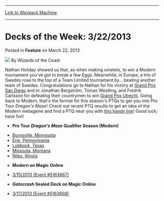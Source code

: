 
---
[Link to Wayback Machine](https://web.archive.org/web/20220120231248/https://magic.wizards.com/en/articles/archive/feature/decks-week-3222013-2013-03-22)

[_metadata_:wayback_url]:- "https://magic.wizards.com/en/articles/archive/feature/decks-week-3222013-2013-03-22"
[_metadata_:wayback_raw_url]:- "https://web.archive.org/web/20220120231248id_/https://magic.wizards.com/en/articles/archive/feature/decks-week-3222013-2013-03-22"
[_metadata_:wayback_capture_timestamp]:- "2022-01-20 23:12:48+00:00"
[_metadata_:description]:- "Nathan Holiday showed us that, as when making omelets, to win a Modern tournament you've got to break a few Eggs. Meanwhile, in Europe, a trio of Swedes rose to the top of a Team Limited tournament by… beating another team of Swedes. Congratulations go to Nathan for his victory at Grand Prix San Diego and to Jonathan Bergström, Tomas Westling, and Fredrik Carlsson for"
[_metadata_:generator]:- "Drupal 7 (http://drupal.org)"
---


Decks of the Week: 3/22/2013
============================



 Posted in **Feature**
 on March 22, 2013 






![](https://media.magic.wizards.com/styles/auth_small/public/images/person/wizards_author.jpg)
By Wizards of the Coast












Nathan Holiday showed us that, as when making omelets, to win a Modern tournament you've got to break a few Eggs. Meanwhile, in Europe, a trio of Swedes rose to the top of a Team Limited tournament by… beating another team of Swedes. Congratulations go to Nathan for his victory at [Grand Prix San Diego](/en/events/coverage/holiday-serves-eggs-gp-san-diego) and to Jonathan Bergström, Tomas Westling, and Fredrik Carlsson for defeating their countrymen to win [Grand Prix Utrecht](/en/events/coverage/swedes-sweep-grand-prix-utrecht). Going back to Modern, that's the format for this season's PTQs to get you into Pro Tour *Dragon's Maze*! Check out recent PTQ results to get an idea of the Modern metagame and find a PTQ near you with [this handy link](http://www.wizards.com/Magic/TCG/Events.aspx?x=mtg/event/protour/qualifierlist#dgm)! Good luck; have fun! 


* **Pro Tour *Dragon's Maze* Qualifier Season (Modern)**
+ [Burnsville, Minnesota](/en/articles/archive/event-coverage/pro-tour-dragons-maze-qualifier-season-top-8-modern-decklists-201-52)
+ [Erie, Pennsylvania](/en/articles/archive/event-coverage/pro-tour-dragons-maze-qualifier-season-top-8-modern-decklists-201-53)
+ [Lubbock, Texas](/en/articles/archive/event-coverage/pro-tour-dragons-maze-qualifier-season-top-8-modern-decklists-201-55)
+ [Missoula, Montana](/en/articles/archive/event-coverage/pro-tour-dragons-maze-qualifier-season-top-8-modern-decklists-201-56)
+ [Niles, Illinois](/en/articles/archive/event-coverage/pro-tour-dragons-maze-qualifier-season-top-8-modern-decklists-201-57)
* **Modern on **Magic Online****
+ [3/15/2013 (Event #5163667)](http://archive.wizards.com/Magic/Digital/MagicOnlineTourn.aspx?x=mtg/digital/magiconline/tourn/5163667)
* ***Gatecrash* Sealed Deck on Magic Online**
+ [3/17/2013 (Event #5163668)](http://archive.wizards.com/Magic/Digital/MagicOnlineTourn.aspx?x=mtg/digital/magiconline/tourn/5163668)






